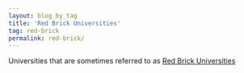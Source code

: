 ```yaml
---
layout: blog_by_tag
title: 'Red Brick Universities'
tag: red-brick
permalink: red-brick/
---
```


Universities that are sometimes referred to as [Red Brick Universities](https://en.wikipedia.org/wiki/Red_brick_university)
